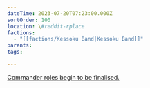 ```yaml
---
dateTime: 2023-07-20T07:23:00.000Z
sortOrder: 100
location: \#reddit-rplace
factions:
  - "[[factions/Kessoku Band|Kessoku Band]]"
parents: 
tags: 

---
```

[Commander roles begin to be finalised.](discord://discord.com/channels/1093664259273130084/1131230952119615600/1131471544703528970)
